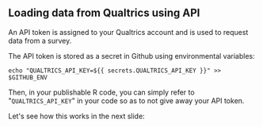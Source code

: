 ## Loading data from Qualtrics using API

An API token is assigned to your Qualtrics account and is used to request data from a survey. 

The API token is stored as a secret in Github using environmental variables:

```plaintext
echo "QUALTRICS_API_KEY=${{ secrets.QUALTRICS_API_KEY }}" >> $GITHUB_ENV
```

Then, in your publishable R code, you can simply refer to "`QUALTRICS_API_KEY`" in your code so as to not give away your API token. 

Let's see how this works in the next slide: